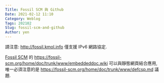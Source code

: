 ```yaml
---
Title: Fossil SCM 與 Github
Date: 2021-02-12 11:10
Category: Weblog
Tags: 202102
Slug: fossil-scm-and-github
Author: yen
---
```


請注意: <http://fossil.kmol.info> 僅支援 IPv6 網路協定.

[Fossil SCM] 的 <https://fossil-scm.org/home/doc/trunk/www/embeddeddoc.wiki> 可以與靜態網頁結合應用, 唯一必須注意的是 <https://fossil-scm.org/home/doc/trunk/www/defcsp.md> 議題.

[Fossil SCM]: https://www.fossil-scm.org

<!-- PELICAN_END_SUMMARY -->
